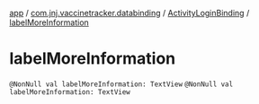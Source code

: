 [app](../../index.md) / [com.jnj.vaccinetracker.databinding](../index.md) / [ActivityLoginBinding](index.md) / [labelMoreInformation](./label-more-information.md)

# labelMoreInformation

`@NonNull val labelMoreInformation: TextView`
`@NonNull val labelMoreInformation: TextView`